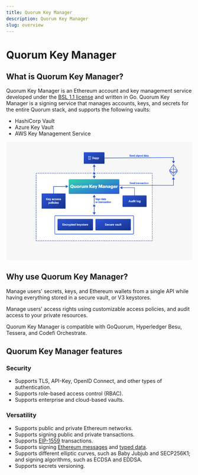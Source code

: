 ```yaml
---
title: Quorum Key Manager
description: Quorum Key Manager
slug: overview
---
```


# Quorum Key Manager

## What is Quorum Key Manager?

Quorum Key Manager is an Ethereum account and key management service developed under the [BSL 1.1 license] and written in Go. Quorum Key Manager is a signing service that manages accounts, keys, and secrets for the entire Quorum stack, and supports the following vaults:

- HashiCorp Vault
- Azure Key Vault
- AWS Key Management Service

![Architecture](Images/Simplified_Architecture.png)

## Why use Quorum Key Manager?

Manage users' secrets, keys, and Ethereum wallets from a single API while having everything stored in a secure vault, or V3 keystores.

Manage users' access rights using customizable access policies, and audit access to your private resources.

Quorum Key Manager is compatible with GoQuorum, Hyperledger Besu, Tessera, and Codefi Orchestrate.

## Quorum Key Manager features

### Security

- Supports TLS, API-Key, OpenID Connect, and other types of authentication.
- Supports role-based access control (RBAC).
- Supports enterprise and cloud-based vaults.

### Versatility

- Supports public and private Ethereum networks.
- Supports signing public and private transactions.
- Supports [EIP-1559] transactions.
- Supports signing [Ethereum messages] and [typed data].
- Supports different elliptic curves, such as Baby Jubjub and SECP256K1; and signing algorithms, such as ECDSA and EDDSA.
- Supports secrets versioning.

<!--links-->

[BSL 1.1 license]: https://mariadb.com/bsl11/
[typed data]: https://eips.ethereum.org/EIPS/eip-712
[Ethereum messages]: https://eips.ethereum.org/EIPS/eip-191
[EIP-1559]: https://github.com/ethereum/EIPs/blob/master/EIPS/eip-1559.md
